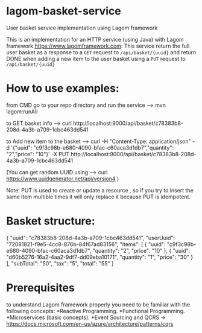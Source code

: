 # lagom-basket-service
User basket service implementation using Lagom framework

This is an implementation for an HTTP service (using Java) with Lagom framework https://www.lagomframework.com:
This service return the full user basket as a response to a `GET` request to `/api/basket/{uuid}`
and return DONE when adding a new item to the user basket using a `PUT` request to `/api/basket/{uuid}` 

# How to use examples:

from CMD go to your repo directory and run the service --> mvn lagom:runAll

to GET basket info            -->  curl http://localhost:9000/api/basket/c78383b8-208d-4a3b-a709-1cbc463dd541

to Add new item to the basket -->  curl -H "Content-Type: application/json" -d '{"uuid": "c9f3c98b-e680-4090-bfac-c60aca3d1db7","quantity": "2","price": "10"}' -X PUT http://localhost:9000/api/basket/c78383b8-208d-4a3b-a709-1cbc463dd541

(You can get random UUID using --> curl https://www.uuidgenerator.net/api/version4	)

Note: 
PUT is used to create or update a resource , so if you try to insert the same item multible times it will only replace it because PUT is idempotent.

# Basket structure:
{
  "uuid": "c78383b8-208d-4a3b-a709-1cbc463dd541",
  "userUuid": "72081821-f9e5-4cc8-876b-84f67ad83156",
  "items": [
    {
      "uuid": "c9f3c98b-e680-4090-bfac-c60aca3d1db7",
      "quantity": "2",
      "price": "10"
    },
    {
      "uuid": "d60b5276-16a2-4aa2-9df7-dd09eba10171",
      "quantity": "1",
      "price": "30"
    }
  ],
  "subTotal": "50",
  "tax": "5",
  "total": "55"
}


# Prerequisites
to understand Lagom framework properly you need to be familiar with the following concepts:
 *Reactive Programming.
 *Functional Programming.
 *Microservices (basic concepts).
 *Event Sourcing and QCRS -> https://docs.microsoft.com/en-us/azure/architecture/patterns/cqrs


